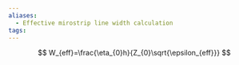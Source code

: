```yaml
---
aliases:
  - Effective mirostrip line width calculation
tags:
---
```

$$
 W_{eff}=\frac{\eta_{0}h}{Z_{0}\sqrt{\epsilon_{eff}}}
$$